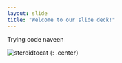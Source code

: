```yaml
---
layout: slide
title: "Welcome to our slide deck!"
---
```

Trying code naveen

![steroidtocat](https://octodex.github.com/images/steroidtocat.png)
{: .center}
